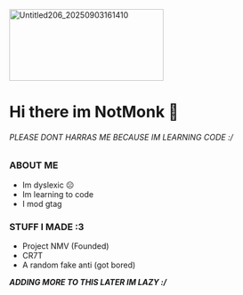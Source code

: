 <img width="277" height="129" alt="Untitled206_20250903161410" src="https://github.com/user-attachments/assets/98b02503-4682-48e2-ac6e-3c2c041f5335" />

# Hi there im NotMonk 👋
###### PLEASE DONT HARRAS ME BECAUSE IM LEARNING CODE :/

### ABOUT ME
- Im dyslexic ☹️
- Im learning to code
- I mod gtag
  
### STUFF I MADE :3
- Project NMV (Founded)
- CR7T
- A random fake anti (got bored)

 ***ADDING MORE TO THIS LATER IM LAZY :/***
